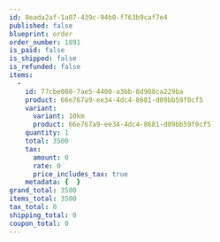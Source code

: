 ```yaml
---
id: 8eada2af-1a07-439c-94b0-f763b9caf7e4
published: false
blueprint: order
order_number: 1891
is_paid: false
is_shipped: false
is_refunded: false
items:
  -
    id: 77cbe008-7ae5-4400-a3bb-8d908ca229ba
    product: 66e767a9-ee34-4dc4-8681-d09bb59f0cf5
    variant:
      variant: 10km
      product: 66e767a9-ee34-4dc4-8681-d09bb59f0cf5
    quantity: 1
    total: 3500
    tax:
      amount: 0
      rate: 0
      price_includes_tax: true
    metadata: {  }
grand_total: 3500
items_total: 3500
tax_total: 0
shipping_total: 0
coupon_total: 0
---
```

